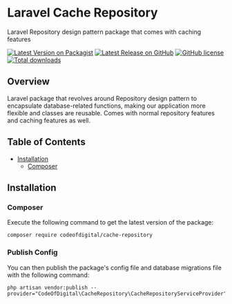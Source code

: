 # Laravel Cache Repository
Laravel Repository design pattern package that comes with caching features

<p>
<a href="https://packagist.org/packages/codeofdigital/cache-repository"><img src="https://img.shields.io/packagist/v/codeofdigital/cache-repository" alt="Latest Version on Packagist"></a>
<a href="https://github.com/codeofdigital/cache-repository"><img src="https://img.shields.io/github/v/release/codeofdigital/cache-repository" alt="Latest Release on GitHub"></a>
<a href="https://github.com/codeofdigital/cache-repository/blob/master/LICENSE.md"><img src="https://img.shields.io/github/license/codeofdigital/cache-repository" alt="GitHub license"></a>
<a href="https://packagist.org/packages/codeofdigital/cache-repository"><img src="https://img.shields.io/packagist/dt/codeofdigital/cache-repository?color=green" alt="Total downloads"></a>
</p>

## Overview
Laravel package that revolves around Repository design pattern to encapsulate database-related functions, making our application more flexible and classes are reusable.
Comes with normal repository features and caching features as well.

## Table of Contents

- <a href="#installation">Installation</a>
    - <a href="#composer">Composer</a>

## Installation

### Composer

Execute the following command to get the latest version of the package:

```terminal
composer require codeofdigital/cache-repository
```

### Publish Config
You can then publish the package's config file and database migrations file
with the following command:

```terminal
php artisan vendor:publish --provider="CodeOfDigital\CacheRepository\CacheRepositoryServiceProvider"